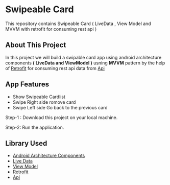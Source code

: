 # Swipeable Card
This repository contains Swipeable Card ( LiveData , View Model and MVVM with retrofit for consuming rest api )

## About This Project

In this project we will build a swipable card app using android architecture components <B>( LiveData and ViewModel )</B> usning <B>MVVM</B> pattern by the help of [Retrofit](https://square.github.io/retrofit/) for consuming rest api data from 
[Api](https://gist.githubusercontent.com/anishbajpai014/d482191cb4fff429333c5ec64b38c197/raw/b11f56c3177a9ddc6649288c80a004e7df41e3b9/HiringTask.json)

## App Features
* Show Swipeable Cardlist
* Swipe Right side romove card
* Swipe Left side Go back to the previous card

Step-1 : Download this project on your local machine.

Step-2: Run the application.


## Library Used
* [Android Architecture Components](https://developer.android.com/topic/libraries/architecture/)
* [Live Data](https://developer.android.com/topic/libraries/architecture/livedata)
* [View Model](https://developer.android.com/topic/libraries/architecture/viewmodel)
* [Retrofit](https://square.github.io/retrofit2/)
* [Api](https://gist.githubusercontent.com/anishbajpai014/d482191cb4fff429333c5ec64b38c197/raw/b11f56c3177a9ddc6649288c80a004e7df41e3b9/HiringTask.json)
